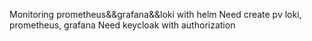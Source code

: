 Monitoring prometheus&&grafana&&loki with helm
Need create pv loki, prometheus, grafana
Need keycloak with authorization
